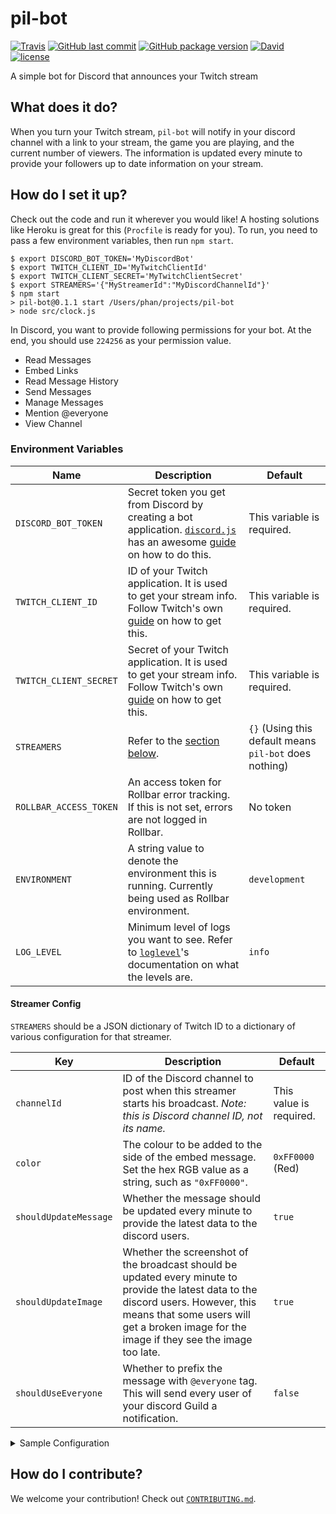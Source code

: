 # pil-bot

[![Travis](https://img.shields.io/travis/hanpeter/pil-bot.svg?logo=travis)](https://travis-ci.org/hanpeter/pil-bot)
[![GitHub last commit](https://img.shields.io/github/last-commit/hanpeter/pil-bot.svg?logo=github)](https://github.com/hanpeter/pil-bot/commits)
[![GitHub package version](https://img.shields.io/github/package-json/v/hanpeter/pil-bot.svg?logo=github)](package.json)
[![David](https://img.shields.io/david/hanpeter/pil-bot.svg)](https://david-dm.org/hanpeter/pil-bot)
[![license](https://img.shields.io/github/license/hanpeter/pil-bot.svg)](LICENSE)

A simple bot for Discord that announces your Twitch stream

## What does it do?
When you turn your Twitch stream, `pil-bot` will notify in your discord channel with a link to your stream, the game you are playing, and the current number of viewers.
The information is updated every minute to provide your followers up to date information on your stream.

## How do I set it up?
Check out the code and run it wherever you would like! A hosting solutions like Heroku is great for this (`Procfile` is ready for you).
To run, you need to pass a few environment variables, then run `npm start`.

```shell
$ export DISCORD_BOT_TOKEN='MyDiscordBot'
$ export TWITCH_CLIENT_ID='MyTwitchClientId'
$ export TWITCH_CLIENT_SECRET='MyTwitchClientSecret'
$ export STREAMERS='{"MyStreamerId":"MyDiscordChannelId"}'
$ npm start
> pil-bot@0.1.1 start /Users/phan/projects/pil-bot
> node src/clock.js
```

In Discord, you want to provide following permissions for your bot. At the end, you should use `224256` as your permission value.
* Read Messages
* Embed Links
* Read Message History
* Send Messages
* Manage Messages
* Mention @everyone
* View Channel

### Environment Variables
|Name|Description|Default|
|----|-----------|-------|
|`DISCORD_BOT_TOKEN`|Secret token you get from Discord by creating a bot application. [`discord.js`](https://discord.js.org/) has an awesome [guide](https://discordjs.guide/#/preparations/setting-up-a-bot-application) on how to do this.|This variable is required.|
|`TWITCH_CLIENT_ID`|ID of your Twitch application. It is used to get your stream info. Follow Twitch's own [guide](https://dev.twitch.tv/docs/authentication/#registration) on how to get this.|This variable is required.|
|`TWITCH_CLIENT_SECRET`|Secret of your Twitch application. It is used to get your stream info. Follow Twitch's own [guide](https://dev.twitch.tv/docs/authentication/#registration) on how to get this.|This variable is required.|
|`STREAMERS`|Refer to the [section below](#streamer-config).|`{}` (Using this default means `pil-bot` does nothing)|
|`ROLLBAR_ACCESS_TOKEN`|An access token for Rollbar error tracking. If this is not set, errors are not logged in Rollbar.|No token|
|`ENVIRONMENT`|A string value to denote the environment this is running. Currently being used as Rollbar environment.|`development`|
|`LOG_LEVEL`|Minimum level of logs you want to see. Refer to [`loglevel`](https://github.com/pimterry/loglevel)'s documentation on what the levels are.|`info`|

#### Streamer Config
`STREAMERS` should be a JSON dictionary of Twitch ID to a dictionary of various configuration for that streamer.

|Key|Description|Default|
|---|-----------|-------|
|`channelId`|ID of the Discord channel to post when this streamer starts his broadcast. *Note: this is Discord channel ID, not its name.*|This value is required.|
|`color`|The colour to be added to the side of the embed message. Set the hex RGB value as a string, such as `"0xFF0000"`.|`0xFF0000` (Red)|
|`shouldUpdateMessage`|Whether the message should be updated every minute to provide the latest data to the discord users.|`true`|
|`shouldUpdateImage`|Whether the screenshot of the broadcast should be updated every minute to provide the latest data to the discord users. However, this means that some users will get a broken image for the image if they see the image too late.|`true`|
|`shouldUseEveryone`|Whether to prefix the message with `@everyone` tag. This will send every user of your discord Guild a notification.|`false`|

<details>
    <summary>Sample Configuration</summary>

```json
{
    "twitchplayspokemon": {
        "channelId": "12345",
        "color": "0x1A1AFF",
        "shouldUpdateMessage": true,
        "shouldUpdateImage": false,
        "shouldUseEveryone": false
    }
}
```
</details>

## How do I contribute?
We welcome your contribution! Check out [`CONTRIBUTING.md`](.github/CONTRIBUTING.md).
